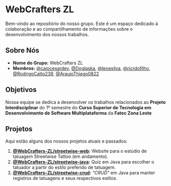# WebCrafters ZL

Bem-vindo ao repositório do nosso grupo. Este é um espaço dedicado à colaboração e ao compartilhamento de informações sobre o desenvolvimento dos nossos trabalhos.

## Sobre Nós

- **Nome do Grupo:** WebCrafters ZL
- **Membros:** [@caiocesardev](https://www.github.com/caiocesardev), [@Doglaska](https://www.github.com/Doglaska), [@leoesilva](https://www.github.com/leoesilva), [@ricrdofilho](https://www.github.com/leoesilva), [@RodrigoCatto239](https://www.github.com/RodrigoCatto239), [@AraujoThiago0822](https://www.github.com/leoesilva)

## Objetivos

Nossa equipe se dedica a desenvolver os trabalhos relacionados ao **Projeto Interdisciplinar** do 1º semestre do **Curso Superior de Tecnologia em Desenvolvimento de Software Multiplataforma** da **Fatec Zona Leste**

## Projetos

Aqui estão alguns dos nossos projetos atuais e passados:

1. **[@WebCrafters-ZL/streetwise-web](https://github.com/WebCrafters-ZL/streetwise-web):** Website para o estúdio de tatuagem Streetwise Tattoo (em andamento).
2. **[@WebCrafters-ZL/streetwise-java](https://github.com/WebCrafters-ZL/streetwise-java):** Quiz em Java para escolher o tatuador a partir do estilo preferido de tatuagem.
3. **[@WebCrafters-ZL/streetwise-crud](https://github.com/WebCrafters-ZL/streetwise-crud):** _"CRUD"_ em Java para manter registros de tatuagens e seus respectivos estilos.
